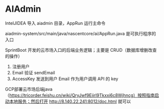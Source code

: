 # AIAdmin

IntelJIDEA 导入 aiadmin 目录，AppRun 运行主命令

aiadmin-system/src/main/java/nascentcore/ai/AppRun.java 是可执行程序的入口

SprintBoot 开发的云市场入口的后端业务逻辑；主要是 CRUD（数据库增删改查的操作）

1. 注册用户
2. Email 验证 sendEmail
4. AccessKey 发送到用户 Email 作为用户调用 API 的 key

GCP部署云市场后端java（https://tricorder.feishu.cn/wiki/QryJwf9EiirI9Tkxxi6c8Wjhncg）按照指南启动本地服务；然后打开 http://8.140.22.241:8012/doc.html 就可以
